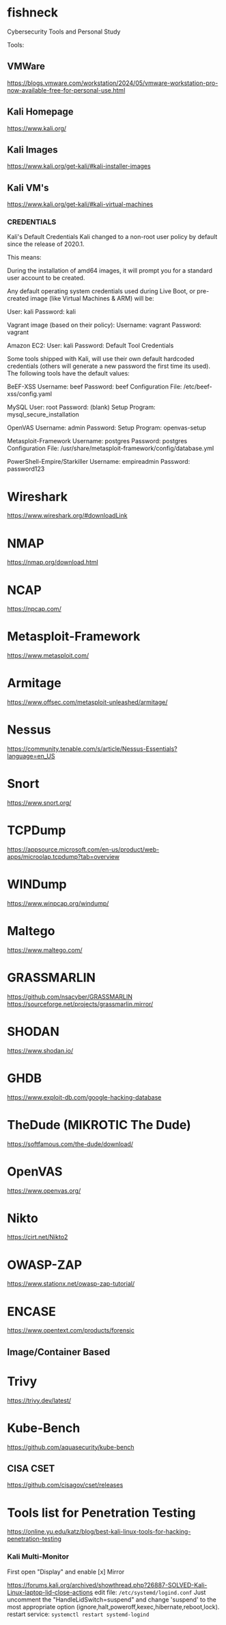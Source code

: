# fishneck
Cybersecurity Tools and Personal Study

Tools: 
## VMWare
https://blogs.vmware.com/workstation/2024/05/vmware-workstation-pro-now-available-free-for-personal-use.html

## Kali Homepage
https://www.kali.org/

## Kali Images
https://www.kali.org/get-kali/#kali-installer-images

## Kali VM's
https://www.kali.org/get-kali/#kali-virtual-machines


### CREDENTIALS 
Kali's Default Credentials
Kali changed to a non-root user policy by default since the release of 2020.1.

This means:

During the installation of amd64 images, it will prompt you for a standard user account to be created.

Any default operating system credentials used during Live Boot, or pre-created image (like Virtual Machines & ARM) will be:


User: kali
Password: kali


Vagrant image (based on their policy):
Username: vagrant
Password: vagrant


Amazon EC2:
User: kali
Password: <ssh key>
Default Tool Credentials


Some tools shipped with Kali, will use their own default hardcoded credentials (others will generate a new password the first time its used). The following tools have the default values:


BeEF-XSS
Username: beef
Password: beef
Configuration File: /etc/beef-xss/config.yaml


MySQL
User: root
Password: (blank)
Setup Program: mysql_secure_installation


OpenVAS
Username: admin
Password: <Generated during setup>
Setup Program: openvas-setup


Metasploit-Framework
Username: postgres
Password: postgres
Configuration File: /usr/share/metasploit-framework/config/database.yml


PowerShell-Empire/Starkiller
Username: empireadmin
Password: password123


# Wireshark
https://www.wireshark.org/#downloadLink

# NMAP
https://nmap.org/download.html


# NCAP
https://npcap.com/

# Metasploit-Framework
https://www.metasploit.com/

# Armitage
https://www.offsec.com/metasploit-unleashed/armitage/

# Nessus
https://community.tenable.com/s/article/Nessus-Essentials?language=en_US

# Snort
https://www.snort.org/

# TCPDump
https://appsource.microsoft.com/en-us/product/web-apps/microolap.tcpdump?tab=overview

# WINDump
https://www.winpcap.org/windump/

# Maltego
https://www.maltego.com/

# GRASSMARLIN
https://github.com/nsacyber/GRASSMARLIN
https://sourceforge.net/projects/grassmarlin.mirror/

# SHODAN
https://www.shodan.io/

# GHDB
https://www.exploit-db.com/google-hacking-database

# TheDude (MIKROTIC The Dude)
https://softfamous.com/the-dude/download/

# OpenVAS
https://www.openvas.org/

# Nikto
https://cirt.net/Nikto2

# OWASP-ZAP
https://www.stationx.net/owasp-zap-tutorial/

# ENCASE
https://www.opentext.com/products/forensic


## Image/Container Based

# Trivy
https://trivy.dev/latest/

# Kube-Bench
https://github.com/aquasecurity/kube-bench

## CISA CSET
https://github.com/cisagov/cset/releases


# Tools list for Penetration Testing
https://online.yu.edu/katz/blog/best-kali-linux-tools-for-hacking-penetration-testing


### Kali Multi-Monitor
First open "Display" and enable [x] Mirror

https://forums.kali.org/archived/showthread.php?26887-SOLVED-Kali-Linux-laptop-lid-close-actions
edit file: `/etc/systemd/logind.conf`
Just uncomment the "HandleLidSwitch=suspend" and change 'suspend' to the most appropriate option (ignore,halt,poweroff,kexec,hibernate,reboot,lock).
restart service: `systemctl restart systemd-logind`
